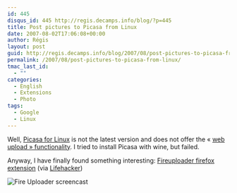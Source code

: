```yaml
---
id: 445
disqus_id: 445 http://regis.decamps.info/blog/?p=445
title: Post pictures to Picasa from Linux
date: 2007-08-02T17:06:08+00:00
author: Régis
layout: post
guid: http://regis.decamps.info/blog/2007/08/post-pictures-to-picasa-from-linux/
permalink: /2007/08/post-pictures-to-picasa-from-linux/
tmac_last_id:
  - ""
categories:
  - English
  - Extensions
  - Photo
tags:
  - Google
  - Linux
---
```

Well, [Picasa for Linux](http://picasa.google.com/linux/) is not the latest version and does not offer the « [web upload » functionality](http://picasa.google.com/web/learn_more_picasa.html). I tried to install Picasa with wine, but failed.

Anyway, I have finally found something interesting: [Fireuploader firefox extension](http://www.fireuploader.com/#fupHome) (via [Lifehacker](http://lifehacker.com/software/featured-firefox-extension/upload-files-to-your-favorite-sites-with-fire-uploader-274396.php))

![Fire Uploader screencast](http://www.fireuploader.com/ext/fireuploader/dropbox.gif)
